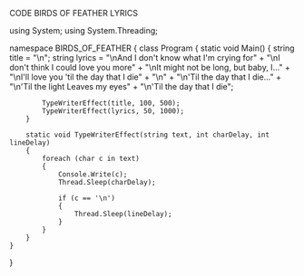 CODE BIRDS OF FEATHER LYRICS 

























using System;
using System.Threading;

namespace BIRDS_OF_FEATHER
{
    class Program
    {
        static void Main()
        {
            string title = "\n";
            string lyrics = "\nAnd I don't know what I'm crying for" +
                            "\nI don't think I could love you more" +
                            "\nIt might not be long, but baby, I..." +
                            "\nI'll love you 'til the day that I die" +
                            "\n" +
                            "\n'Til the day that I die..." +
                            "\n'Til the light Leaves my eyes" +
                            "\n'Til the day that I die";

            TypeWriterEffect(title, 100, 500);
            TypeWriterEffect(lyrics, 50, 1000);
        }

        static void TypeWriterEffect(string text, int charDelay, int lineDelay)
        {
            foreach (char c in text)
            {
                Console.Write(c);
                Thread.Sleep(charDelay);

                if (c == '\n')
                {
                    Thread.Sleep(lineDelay);
                }
            }
        }
    }
}
